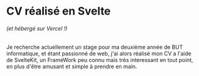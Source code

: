 # CV réalisé en Svelte 
###### (et hébergé sur Vercel !)

Je recherche actuellement un stage pour ma deuxième année de BUT informatique, et étant passionné de web, j'ai alors réalisé mon CV a l'aide de SvelteKit, un FrameWork peu connu mais très interessant en tout point, en plus d'être amusant et simple à prendre en main.